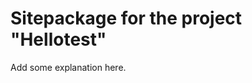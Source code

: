 Sitepackage for the project "Hellotest"
==============================================================

Add some explanation here.

